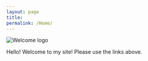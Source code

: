 ```yaml
---
layout: page
title: 
permalink: /Home/
---
```

![Welcome logo](https://robertkozub.github.io/welcome_header.png)

Hello! Welcome to my site! Please use the links above.
